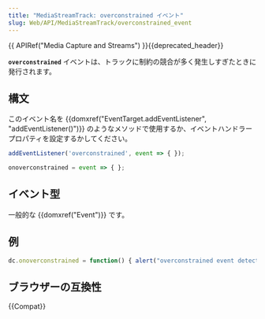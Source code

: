 ```yaml
---
title: "MediaStreamTrack: overconstrained イベント"
slug: Web/API/MediaStreamTrack/overconstrained_event
---
```


{{ APIRef("Media Capture and Streams") }}{{deprecated_header}}

**`overconstrained`** イベントは、トラックに制約の競合が多く発生しすぎたときに発行されます。

## 構文

このイベント名を {{domxref("EventTarget.addEventListener", "addEventListener()")}} のようなメソッドで使用するか、イベントハンドラープロパティを設定するかしてください。

```js
addEventListener('overconstrained', event => { });

onoverconstrained = event => { };
```

## イベント型

一般的な {{domxref("Event")}} です。

## 例

```js
dc.onoverconstrained = function() { alert("overconstrained event detected!"); };
```

## ブラウザーの互換性

{{Compat}}
